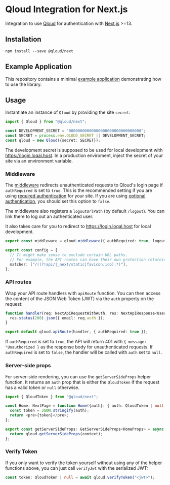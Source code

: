 # Qloud Integration for Next.js

Integration to use [Qloud](https://qloud.network) for authentication with [Next.js](https://nextjs.org) >=13.

## Installation

```shell
npm install --save @qloud/next
```

## Example Application

This repository contains a minimal [example application](./example/) demonstrating how to use the library.

## Usage

Instantiate an instance of `Qloud` by providing the site `secret`:

```typescript
import { Qloud } from "@qloud/next";

const DEVELOPMENT_SECRET = "00000000000000000000000000000000";
const SECRET = process.env.QLOUD_SECRET || DEVELOPMENT_SECRET;
const qloud = new Qloud({secret: SECRET});
```

The development secret is supposed to be used for local development with https://login.loqal.host. In a production
enviroment, inject the secret of your site via an environment variable.

### Middleware

The [middleware](https://nextjs.org/docs/advanced-features/middleware) redirects unauthenticated requests to Qloud's
login page if `authRequired` is set to `true`. This is the recommended setting if you are
using [required authentication](https://docs.qloud.network/configuration/authentication-mode) for your site. If you
are using [optional authentication](https://docs.qloud.network/configuration/authentication-mode), you should set this
option to `false`.

The middleware also registers a `logoutUrlPath` (by default `/logout`). You can link there to log out an authenticated
user.

It also takes care for you to redirect to https://login.loqal.host for local development.

```typescript
export const middleware = qloud.middleware({ authRequired: true, logoutUrlPath: "/logout" });

export const config = {
  // It might make sense to exclude certain URL paths.
  // For example, the API routes can have their own protection returning a JSON response.
  matcher: ["/((?!api/|_next/static|favicon.ico).*)"],
};
```

### API routes

Wrap your API route handlers with `apiRoute` function. You can then access the content of the JSON Web Token (JWT) via
the `auth` property on the request:

```typescript
function handler(req: NextApiRequestWithAuth, res: NextApiResponse<UserData>) {
  res.status(200).json({ email: req.auth });
}

export default qloud.apiRoute(handler, { authRequired: true });
```

If `authRequired` is set to `true`, the API will return 401 with `{ message: "Unauthorized }` as the response body for
unauthenticated requests. If `authRequired` is set to `false`, the handler will be called with `auth` set to `null`.

### Server-side props

For server-side rendering, you can use the `getServerSideProps` helper function. It returns an `auth` prop that is
either the `QloudToken` if the request has a valid token or `null` otherwise.

```typescript jsx
import { QloudToken } from "@qloud/next";

const Home: NextPage = function Home({auth}: { auth: QloudToken | null }) {
  const token = JSON.stringify(auth);
  return <pre>{token}</pre>;
};

export const getServerSideProps: GetServerSideProps<HomeProps> = async (context) => {
  return qloud.getServerSideProps(context);
};
```

### Verify Token

If you only want to verify the token yourself without using any of the helper functions above, you can just
call `verifyJwt` with the serialized JWT:

```typescript
const token: QloudToken | null = await qloud.verifyToken("<jwt>");
```
